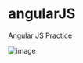 # angularJS
Angular JS Practice 

![image](https://user-images.githubusercontent.com/32435352/56472321-f39bf880-642a-11e9-8193-22efcd043e23.png)
